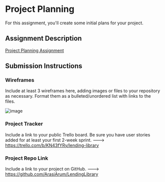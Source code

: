 # Project Planning
For this assignment, you'll create some initial plans for your project.

## Assignment Description
[Project Planning Assignment](https://education.launchcode.org/liftoff/modules/assignments/project-planning)

## Submission Instructions

### Wireframes

Include at least 3 wireframes here, adding images or files to your repository as necessary. Format them as a bulleted/unordered list with links to the files.

![image](https://user-images.githubusercontent.com/84430407/144765026-a55d406f-34cf-44de-81e4-2e48827a6950.png)

### Project Tracker

Include a link to your public Trello board. Be sure you have user stories added for at least your first 2-week sprint.  ---> https://trello.com/b/KN43fYRy/lending-library

### Project Repo Link

Include a link to your project on GitHub.  ---> https://github.com/ArasiArum/LendingLibrary
